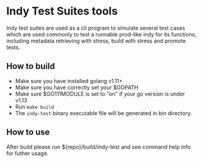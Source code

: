 # Indy Test Suites tools

Indy test suites are used as a cli program to simulate several test cases which are used commonly to test a runnable prod-like indy for its functions, including metadata retrieving with stress, build with stress and promote tests.

## How to build

* Make sure you have installed golang v1.11+
* Make sure you have correctly set your $GOPATH
* Make sure $GO111MODULE is set to "on" if your go version is under v1.13
* Run `make build`
* The `indy-test` binary executable file will be generated in bin directory.

## How to use

After build please run ${repo}/build/indy-test and see command help info for futher usage.
